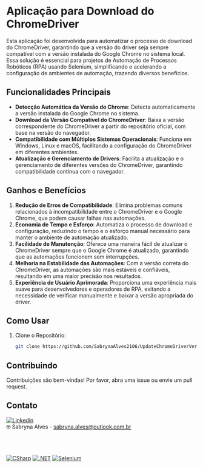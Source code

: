 # Aplicação para Download do ChromeDriver

Esta aplicação foi desenvolvida para automatizar o processo de download do ChromeDriver, garantindo que a versão do driver seja sempre compatível com a versão instalada do Google Chrome no sistema local. Essa solução é essencial para projetos de Automação de Processos Robóticos (RPA) usando Selenium, simplificando e acelerando a configuração de ambientes de automação, trazendo diversos benefícios.

## Funcionalidades Principais

- **Detecção Automática da Versão do Chrome**: Detecta automaticamente a versão instalada do Google Chrome no sistema.
- **Download da Versão Compatível do ChromeDriver**: Baixa a versão correspondente do ChromeDriver a partir do repositório oficial, com base na versão do navegador.
- **Compatibilidade com Múltiplos Sistemas Operacionais**: Funciona em Windows, Linux e macOS, facilitando a configuração do ChromeDriver em diferentes ambientes.
- **Atualização e Gerenciamento de Drivers**: Facilita a atualização e o gerenciamento de diferentes versões do ChromeDriver, garantindo compatibilidade contínua com o navegador.

## Ganhos e Benefícios

1. **Redução de Erros de Compatibilidade**: Elimina problemas comuns relacionados à incompatibilidade entre o ChromeDriver e o Google Chrome, que podem causar falhas nas automações.
2. **Economia de Tempo e Esforço**: Automatiza o processo de download e configuração, reduzindo o tempo e o esforço manual necessário para manter o ambiente de automação atualizado.
3. **Facilidade de Manutenção**: Oferece uma maneira fácil de atualizar o ChromeDriver sempre que o Google Chrome é atualizado, garantindo que as automações funcionem sem interrupções.
4. **Melhoria na Estabilidade das Automações**: Com a versão correta do ChromeDriver, as automações são mais estáveis e confiáveis, resultando em uma maior precisão nos resultados.
5. **Experiência de Usuário Aprimorada**: Proporciona uma experiência mais suave para desenvolvedores e operadores de RPA, evitando a necessidade de verificar manualmente e baixar a versão apropriada do driver.

## Como Usar

1. Clone o Repositório:
   ```sh
   git clone https://github.com/SabrynaAlves2106/UpdateChromeDriverVersion.git
## Contribuindo

Contribuições são bem-vindas! Por favor, abra uma issue ou envie um pull request.

## Contato

[![Linkedin](https://img.shields.io/badge/LinkedIn-%230077B5.svg?style=for-the-badge&logo=linkedin&logoColor=white)](https://www.linkedin.com/in/sabryna-santos-oliveira-alves) <br>
🤓 Sabryna Alves - sabryna.alves@outlook.com.br 
<br>
<br>
<br>
<br>


[![CSharp](https://img.shields.io/badge/C%23-%23239120.svg?style=for-the-badge&logo=c-sharp&logoColor=white)](https://docs.microsoft.com/en-us/dotnet/csharp/)
[![.NET](https://img.shields.io/badge/.NET-5C2D91?style=for-the-badge&logo=dot-net&logoColor=white)](https://dotnet.microsoft.com/)
[![Selenium](https://img.shields.io/badge/Selenium-43B02A?style=for-the-badge&logo=selenium&logoColor=white)](https://www.selenium.dev/)



